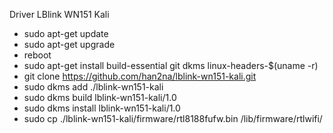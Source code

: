 Driver LBlink WN151 Kali
- sudo apt-get update
- sudo apt-get upgrade
- reboot
- sudo apt-get install build-essential git dkms linux-headers-$(uname -r)
- git clone https://github.com/han2na/lblink-wn151-kali.git
- sudo dkms add ./lblink-wn151-kali
- sudo dkms build lblink-wn151-kali/1.0 
- sudo dkms install lblink-wn151-kali/1.0
- sudo cp ./lblink-wn151-kali/firmware/rtl8188fufw.bin /lib/firmware/rtlwifi/ 
